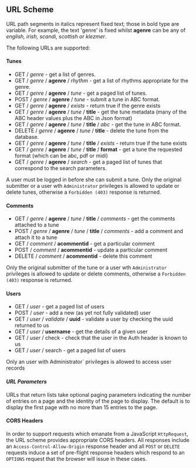 ## URL Scheme


URL path segments in italics represent fixed text; those in bold type are variable.  For example, the text 'genre' is fixed whilst **agenre** can be any of _english, irish, scandi, scottish or klezmer_.

The following URLs are supported:

#### Tunes

*  GET / _genre_ - get a list of genres.
*  GET / _genre_ / **agenre** / _rhythm_ - get a list of rhythms appropriate for the genre.
*  GET / _genre_ / **agenre** / _tune_ - get a paged list of tunes.
*  POST / _genre_ / **agenre** / _tune_ - submit a tune in ABC format.
*  GET / _genre_ / **agenre** / _exists_ - return true if the genre exists
*  GET / _genre_ / **agenre** / _tune_ / **title** - get the tune metadata (many of the ABC header values plus the ABC in Json format)
*  GET / _genre_ / **agenre** / _tune_ / **title** / _abc_ - get the tune in ABC format.
*  DELETE / _genre_  / **agenre** / _tune_ / **title** - delete the tune from the database.
*  GET / _genre_ / **agenre** / _tune_ / **title** / _exists_ - return true if the tune exists
*  GET / _genre_ / **agenre** / _tune_ / **title** / **format** - get a tune the requested format (which can be abc, pdf or midi)
*  GET / _genre_ / **agenre** / _search_ - get a paged list of tunes that correspond to the search parameters.

A user must be logged in before she can submit a tune. Only the original submitter or a user wth `Administrator` privileges is allowed to update or delete tunes, otherwise a `Forbidden (403)` response is returned.

#### Comments

*  GET / _genre_ / **agenre** / _tune_ / **title** / _comments_ - get the comments attached to a tune
*  POST / _genre_ / **agenre** / _tune_ / **title** / _comments_ - add a comment and attach it to a tune
*  GET / _comment_ / **acommentid** - get a particular comment
*  POST / _comment_ / **acommentid** - update a particular comment
*  DELETE / _comment_ / **acommentid** - delete this comment

Only the original submitter of the tune or a user wth `Administrator` privileges is allowed to update or delete comments, otherwise a `Forbidden (403)` response is returned.


#### Users

*  GET / _user_  - get a paged list of users 
*  POST / _user_  - add a new (as yet not fully validated) user
*  GET / _user_  / _validate_ / **uuid** - validate a user by checking the uuid returned to us
*  GET / _user_ / **username** - get the details of a given user
*  GET / _user_ / check - check that the user in the Auth header is known to us
*  GET / _user_ / search - get a paged list of users 

Only an user with Administrator` privileges is allowed to access user records


#### _URL Parameters_

URLs that return lists take optional paging parameters indicating the number of entries on a page and the identity of the page to display. The default is to display the first page with no more than 15 entries to the page.

#### CORS Headers

In order to support requests which emanate from a JavaScript `HttpRequest`, the URL scheme provides appropriate CORS headers.  All responses include an `Access-Control-Allow-Origin` response header and all `POST` or `DELETE` requests induce a set of pre-flight response headers which respond to an `OPTIONS` request that the browser will issue in these cases.